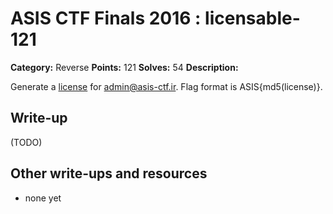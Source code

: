 # ASIS CTF Finals 2016 : licensable-121

**Category:** Reverse
**Points:** 121
**Solves:** 54
**Description:**

Generate a [license](licensable.txz) for admin@asis-ctf.ir. Flag format is ASIS{md5(license)}.


## Write-up

(TODO)

## Other write-ups and resources

* none yet

